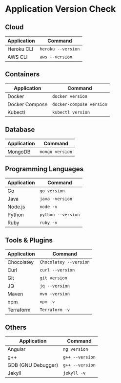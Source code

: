 # Application Version Check

## Cloud

|     Application  |          Command       |
|------------------|------------------------|
|Heroku CLI        |`heroku --version`      |
|AWS CLI           |`aws --version`         |

## Containers

|     Application  |          Command       |
|------------------|------------------------|
|Docker            |`docker version`        |
|Docker Compose    |`docker-compose version`|
|Kubectl           |`kubectl version`       |

## Database

|     Application  |          Command       |
|------------------|------------------------|
|MongoDB           |`mongo version`         |

## Programming Languages

|     Application  |          Command       |
|------------------|------------------------|
|Go                |`go version`            |
|Java              |`java -version`         |
|Node.js           |`node -v`               |
|Python            |`python --version`      |
|Ruby              |`ruby -v`               |

## Tools & Plugins

|     Application  |          Command       |
|------------------|------------------------|
|Chocolatey        |`Chocolatey --version`  |
|Curl              |`curl --version`        |
|Git               |`git version`           |
|JQ                |`jq --version`          |
|Maven             |`mvn -version`          |
|npm               |`npm -v`                |
|Terraform         |`Terraform -v`          |

## Others

|     Application  |          Command       |
|------------------|------------------------|
|Angular           |`ng version`            |
|g++               |`g++ --version`         |
|GDB (GNU Debugger)|`g++ --version`         |
|Jekyll            |`jekyll -v`             |

